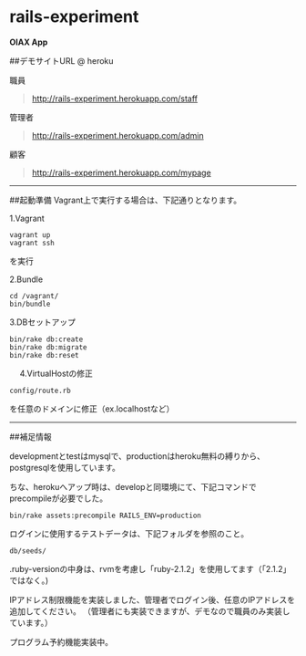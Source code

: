 rails-experiment
================

**OIAX App**

##デモサイトURL @ heroku

  職員
  >http://rails-experiment.herokuapp.com/staff
  
  管理者
  >http://rails-experiment.herokuapp.com/admin
  
  顧客
  >http://rails-experiment.herokuapp.com/mypage

***

##起動準備
Vagrant上で実行する場合は、下記通りとなります。

1.Vagrant

    vagrant up
    vagrant ssh

  を実行
  
2.Bundle

    cd /vagrant/
    bin/bundle
  
3.DBセットアップ

    bin/rake db:create
    bin/rake db:migrate
    bin/rake db:reset
　
4.VirtualHostの修正

    config/route.rb
  
  を任意のドメインに修正（ex.localhostなど）

***

##補足情報

 developmentとtestはmysqlで、productionはheroku無料の縛りから、postgresqlを使用しています。
 
 ちな、herokuへアップ時は、developと同環境にて、下記コマンドでprecompileが必要でした。

    bin/rake assets:precompile RAILS_ENV=production

 ログインに使用するテストデータは、下記フォルダを参照のこと。

    db/seeds/

 .ruby-versionの中身は、rvmを考慮し「ruby-2.1.2」を使用してます（「2.1.2」ではなく。)
 
 IPアドレス制限機能を実装しました、管理者でログイン後、任意のIPアドレスを追加してください。
 （管理者にも実装できますが、デモなので職員のみ実装しています。）
 
 プログラム予約機能実装中。